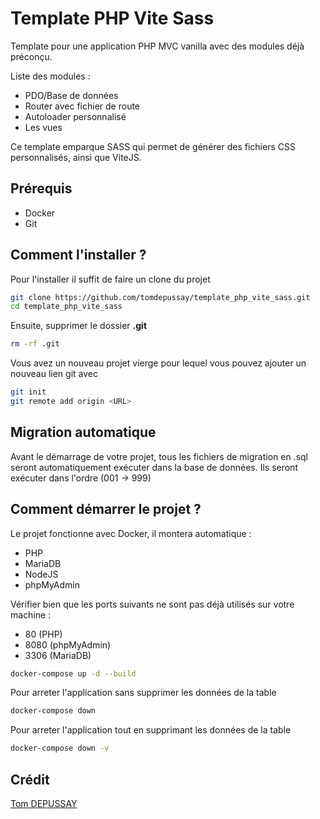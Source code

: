 # Template PHP Vite Sass

Template pour une application PHP MVC vanilla avec des modules déjà préconçu.

Liste des modules : 
- PDO/Base de données
- Router avec fichier de route
- Autoloader personnalisé
- Les vues

Ce template emparque SASS qui permet de générer des fichiers CSS personnalisés, ainsi que ViteJS.

## Prérequis

- Docker
- Git

## Comment l'installer ?

Pour l'installer il suffit de faire un clone du projet

```bash
git clone https://github.com/tomdepussay/template_php_vite_sass.git
cd template_php_vite_sass
```

Ensuite, supprimer le dossier **.git**
```bash
rm -rf .git
```

Vous avez un nouveau projet vierge pour lequel vous pouvez ajouter un nouveau lien git avec
```bash
git init
git remote add origin <URL>
```

## Migration automatique

Avant le démarrage de votre projet, tous les fichiers de migration en .sql seront automatiquement exécuter dans la base de données.
Ils seront exécuter dans l'ordre (001 -> 999)

## Comment démarrer le projet ?

Le projet fonctionne avec Docker, il montera automatique :
- PHP
- MariaDB
- NodeJS
- phpMyAdmin

Vérifier bien que les ports suivants ne sont pas déjà utilisés sur votre machine : 
- 80    (PHP)
- 8080  (phpMyAdmin)
- 3306  (MariaDB)

```bash
docker-compose up -d --build
```

Pour arreter l'application sans supprimer les données de la table
```bash
docker-compose down
```

Pour arreter l'application tout en supprimant les données de la table
```bash
docker-compose down -v
```

## Crédit

[Tom DEPUSSAY](https://github.com/tomdepussay)